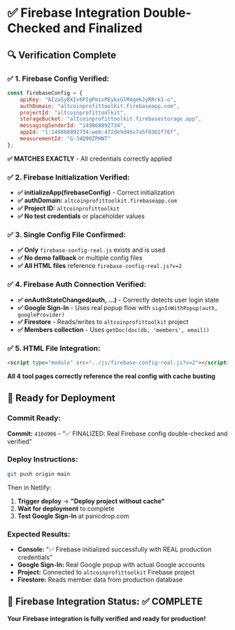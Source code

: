 # ✅ Firebase Integration Double-Checked and Finalized

## 🔍 Verification Complete

### ✅ 1. Firebase Config Verified:
```javascript
const firebaseConfig = {
    apiKey: "AIzaSyBXIv6PIgPmisPEykxGlM4geKJyRRrk1-o",
    authDomain: "altcoinprofittoolkit.firebaseapp.com",
    projectId: "altcoinprofittoolkit",
    storageBucket: "altcoinprofittoolkit.firebasestorage.app",
    messagingSenderId: "149868892734",
    appId: "1:149868892734:web:472de9d46c7a5f8362f76f",
    measurementId: "G-34Q90ZPHNT"
};
```
**✅ MATCHES EXACTLY** - All credentials correctly applied

### ✅ 2. Firebase Initialization Verified:
- **✅ initializeApp(firebaseConfig)** - Correct initialization
- **✅ authDomain:** `altcoinprofittoolkit.firebaseapp.com`
- **✅ Project ID:** `altcoinprofittoolkit`
- **✅ No test credentials** or placeholder values

### ✅ 3. Single Config File Confirmed:
- **✅ Only** `firebase-config-real.js` exists and is used
- **✅ No demo fallback** or multiple config files
- **✅ All HTML files** reference `firebase-config-real.js?v=2`

### ✅ 4. Firebase Auth Connection Verified:
- **✅ onAuthStateChanged(auth, ...)** - Correctly detects user login state
- **✅ Google Sign-In** - Uses real popup flow with `signInWithPopup(auth, googleProvider)`
- **✅ Firestore** - Reads/writes to `altcoinprofittoolkit` project
- **✅ Members collection** - Uses `getDoc(doc(db, 'members', email))`

### ✅ 5. HTML File Integration:
```html
<script type="module" src="../js/firebase-config-real.js?v=2"></script>
```
**All 4 tool pages correctly reference the real config with cache busting**

## 🚀 Ready for Deployment

### Commit Ready:
**Commit:** `418d906` - "✅ FINALIZED: Real Firebase config double-checked and verified"

### Deploy Instructions:
```bash
git push origin main
```

Then in Netlify:
1. **Trigger deploy** → **"Deploy project without cache"**
2. **Wait for deployment** to complete
3. **Test Google Sign-In** at panicdrop.com

### Expected Results:
- **Console:** "✅ Firebase initialized successfully with REAL production credentials"
- **Google Sign-In:** Real Google popup with actual Google accounts
- **Project:** Connected to `altcoinprofittoolkit` Firebase project
- **Firestore:** Reads member data from production database

## 🎯 Firebase Integration Status: ✅ COMPLETE

**Your Firebase integration is fully verified and ready for production!**